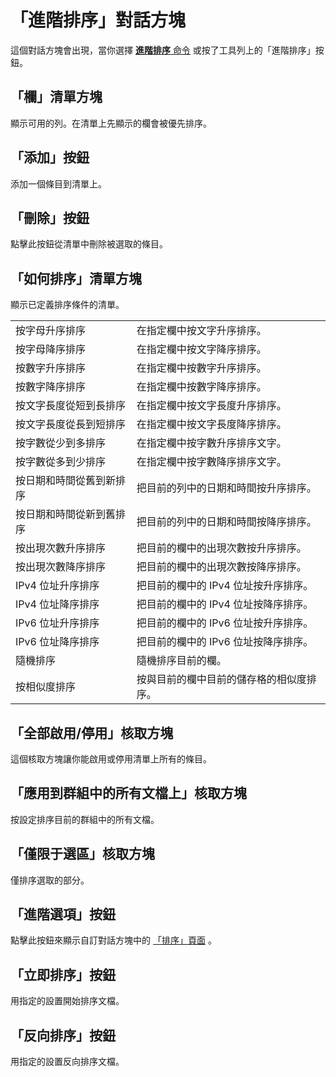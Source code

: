 # 「進階排序」對話方塊

這個對話方塊會出現，當你選擇 [**進階排序** 命令](../../cmd/sort/sort_multi) 或按了工具列上的「進階排序」按鈕。

## 「欄」清單方塊

顯示可用的列。在清單上先顯示的欄會被優先排序。

## 「添加」按鈕

添加一個條目到清單上。

## 「刪除」按鈕

點擊此按鈕從清單中刪除被選取的條目。

## 「如何排序」清單方塊

顯示已定義排序條件的清單。

|     |     |
| --- | --- |
| 按字母升序排序 | 在指定欄中按文字升序排序。 |
| 按字母降序排序 | 在指定欄中按文字降序排序。 |
| 按數字升序排序 | 在指定欄中按數字升序排序。 |
| 按數字降序排序 | 在指定欄中按數字降序排序。 |
| 按文字長度從短到長排序 | 在指定欄中按文字長度升序排序。 |
| 按文字長度從長到短排序 | 在指定欄中按文字長度降序排序。 |
| 按字數從少到多排序 | 在指定欄中按字數升序排序文字。 |
| 按字數從多到少排序 | 在指定欄中按字數降序排序文字。 |
| 按日期和時間從舊到新排序 | 把目前的列中的日期和時間按升序排序。 |
| 按日期和時間從新到舊排序 | 把目前的列中的日期和時間按降序排序。 |
| 按出現次數升序排序 | 把目前的欄中的出現次數按升序排序。 |
| 按出現次數降序排序 | 把目前的欄中的出現次數按降序排序。 |
| IPv4 位址升序排序 | 把目前的欄中的 IPv4 位址按升序排序。 |
| IPv4 位址降序排序 | 把目前的欄中的 IPv4 位址按降序排序。 |
| IPv6 位址升序排序 | 把目前的欄中的 IPv6 位址按升序排序。 |
| IPv6 位址降序排序 | 把目前的欄中的 IPv6 位址按降序排序。 |
| 隨機排序 | 隨機排序目前的欄。 |
| 按相似度排序 | 按與目前的欄中目前的儲存格的相似度排序。 |

## 「全部啟用/停用」核取方塊

這個核取方塊讓你能啟用或停用清單上所有的條目。

## 「應用到群組中的所有文檔上」核取方塊

按設定排序目前的群組中的所有文檔。

## 「僅限于選區」核取方塊

僅排序選取的部分。

## 「進階選項」按鈕

點擊此按鈕來顯示自訂對話方塊中的 [「排序」頁面](../customize/sort/index) 。

## 「立即排序」按鈕

用指定的設置開始排序文檔。

## 「反向排序」按鈕

用指定的設置反向排序文檔。

